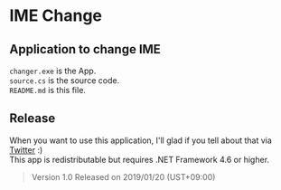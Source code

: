 # IME Change
## Application to change IME
`changer.exe` is the App.  
`source.cs` is the source code.  
`README.md` is this file.  

## Release
When you want to use this application, I'll glad if you tell about that via [Twitter](https://twitter.com/a01sa01to) :)  
This app is redistributable but requires .NET Framework 4.6 or higher.  
> Version 1.0 Released on 2019/01/20 (UST+09:00)